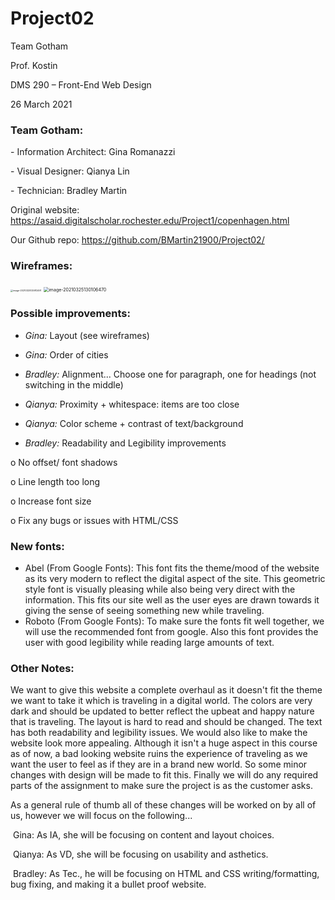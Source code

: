 # Project02

Team Gotham

Prof. Kostin

DMS 290 – Front-End Web Design

26 March 2021

  

### Team Gotham:

\-     Information Architect: Gina Romanazzi

\-     Visual Designer: Qianya Lin

\-     Technician: Bradley Martin

 

Original website: https://asaid.digitalscholar.rochester.edu/Project1/copenhagen.html

Our Github repo: https://github.com/BMartin21900/Project02/

 

### Wireframes:

<img src="C:\Users\brads\AppData\Roaming\Typora\typora-user-images\image-20210325125912491.png" alt="image-20210325125912491" style="zoom: 25%;" />



 <img src="C:\Users\brads\AppData\Roaming\Typora\typora-user-images\image-20210325130106470.png" alt="image-20210325130106470" style="zoom: 50%;" />

### Possible improvements:

- *Gina:* Layout (see wireframes)

- *Gina:* Order of cities

- *Bradley:* Alignment... Choose one for paragraph, one for headings (not switching in the middle)

- *Qianya:* Proximity + whitespace: items are too close

- *Qianya:* Color scheme + contrast of text/background 

- *Bradley:* Readability and Legibility improvements



o  No offset/ font shadows

o  Line length too long

o  Increase font size

o  Fix any bugs or issues with HTML/CSS

 

### New fonts:

- Abel (From Google Fonts): This font fits the theme/mood of the website as its very modern to reflect the digital aspect of the site. This geometric style font is visually pleasing while also being very direct with the information. This fits our site well as the user eyes are drawn towards it giving the sense of seeing something new while traveling.
- Roboto (From Google Fonts): To make sure the fonts fit well together, we will use the recommended font from google. Also this font provides the user with good legibility while reading large amounts of text.



### Other Notes:

We want to give this website a complete overhaul as it doesn't fit the theme we want to take it which is traveling in a digital world. The colors are very dark and should be updated to better reflect the upbeat and happy nature that is traveling. The layout is hard to read and should be changed. The text has both readability and legibility issues. We would also like to make the website look more appealing. Although it isn't a huge aspect in this course as of now, a bad looking website ruins the experience of traveling as we want the user to feel as if they are in a brand new world. So some minor changes with design will be made to fit this. Finally we will do any required parts of the assignment to make sure the project is as the customer asks.

As a general rule of thumb all of these changes will be worked on by all of us, however we will focus on the following...

​	Gina: As IA, she will be focusing on content and layout choices. 

​	Qianya: As VD, she will be focusing on usability and asthetics.

​	Bradley: As Tec., he will be focusing on HTML and CSS writing/formatting, bug fixing, and making it a bullet proof website.
